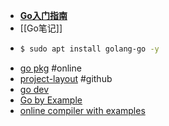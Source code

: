 - [**Go入门指南**](https://go.timpaik.top/)
- [[Go笔记]]
- ```bash
  $ sudo apt install golang-go -y
  ```
- [go pkg](https://pkg.go.dev/) #online
- [project-layout](https://github.com/golang-standards/project-layout) #github
- [go dev](https://pkg.go.dev/)
- [Go by Example](https://gobyexample.com/)
- [online compiler with examples](https://goplay.tools/)